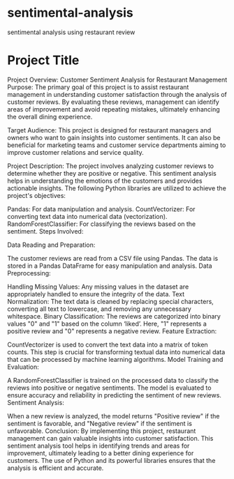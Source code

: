# sentimental-analysis
sentimental analysis using restaurant review

# Project Title

Project Overview: Customer Sentiment Analysis for Restaurant Management
Purpose:
The primary goal of this project is to assist restaurant management in understanding customer satisfaction through the analysis of customer reviews. By evaluating these reviews, management can identify areas of improvement and avoid repeating mistakes, ultimately enhancing the overall dining experience.

Target Audience:
This project is designed for restaurant managers and owners who want to gain insights into customer sentiments. It can also be beneficial for marketing teams and customer service departments aiming to improve customer relations and service quality.

Project Description:
The project involves analyzing customer reviews to determine whether they are positive or negative. This sentiment analysis helps in understanding the emotions of the customers and provides actionable insights. The following Python libraries are utilized to achieve the project's objectives:

Pandas: For data manipulation and analysis.
CountVectorizer: For converting text data into numerical data (vectorization).
RandomForestClassifier: For classifying the reviews based on the sentiment.
Steps Involved:

Data Reading and Preparation:

The customer reviews are read from a CSV file using Pandas.
The data is stored in a Pandas DataFrame for easy manipulation and analysis.
Data Preprocessing:

Handling Missing Values: Any missing values in the dataset are appropriately handled to ensure the integrity of the data.
Text Normalization: The text data is cleaned by replacing special characters, converting all text to lowercase, and removing any unnecessary whitespace.
Binary Classification: The reviews are categorized into binary values "0" and "1" based on the column ‘liked’. Here, "1" represents a positive review and "0" represents a negative review.
Feature Extraction:

CountVectorizer is used to convert the text data into a matrix of token counts. This step is crucial for transforming textual data into numerical data that can be processed by machine learning algorithms.
Model Training and Evaluation:

A RandomForestClassifier is trained on the processed data to classify the reviews into positive or negative sentiments.
The model is evaluated to ensure accuracy and reliability in predicting the sentiment of new reviews.
Sentiment Analysis:

When a new review is analyzed, the model returns "Positive review" if the sentiment is favorable, and "Negative review" if the sentiment is unfavorable.
Conclusion:
By implementing this project, restaurant management can gain valuable insights into customer satisfaction. This sentiment analysis tool helps in identifying trends and areas for improvement, ultimately leading to a better dining experience for customers. The use of Python and its powerful libraries ensures that the analysis is efficient and accurate.

